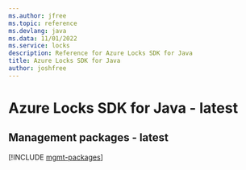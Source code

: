 ```yaml
---
ms.author: jfree
ms.topic: reference
ms.devlang: java
ms.data: 11/01/2022
ms.service: locks
description: Reference for Azure Locks SDK for Java
title: Azure Locks SDK for Java
author: joshfree
---
```

# Azure Locks SDK for Java - latest

## Management packages - latest
[!INCLUDE [mgmt-packages](locks-mgmt-index.md)]